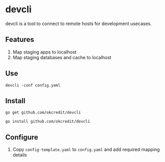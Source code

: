 
# devcli

devcli is a tool to connect to remote hosts for development usecases.

## Features
1. Map staging apps to localhost 
2. Map staging databases and cache to localhost


## Use

```
devcli -conf config.yaml
```

## Install
```
go get github.com/okcredit/devcli
```

```
go install github.com/okcredit/devcli
```

## Configure

1. Copy `config-template.yaml` to `config.yaml` and add required mapping details
